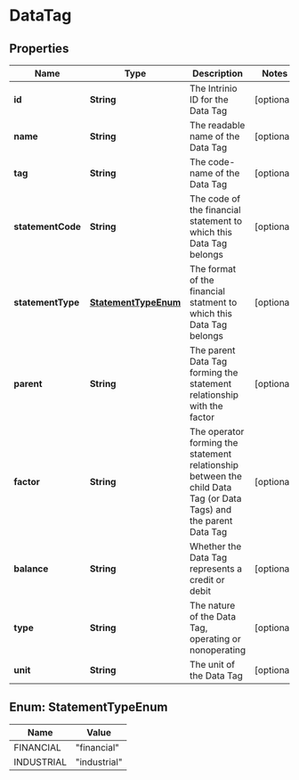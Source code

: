 
# DataTag

## Properties
Name | Type | Description | Notes
------------ | ------------- | ------------- | -------------
**id** | **String** | The Intrinio ID for the Data Tag |  [optional]
**name** | **String** | The readable name of the Data Tag |  [optional]
**tag** | **String** | The code-name of the Data Tag |  [optional]
**statementCode** | **String** | The code of the financial statement to which this Data Tag belongs |  [optional]
**statementType** | [**StatementTypeEnum**](#StatementTypeEnum) | The format of the financial statment to which this Data Tag belongs |  [optional]
**parent** | **String** | The parent Data Tag forming the statement relationship with the factor |  [optional]
**factor** | **String** | The operator forming the statement relationship between the child Data Tag (or Data Tags) and the parent Data Tag |  [optional]
**balance** | **String** | Whether the Data Tag represents a credit or debit |  [optional]
**type** | **String** | The nature of the Data Tag, operating or nonoperating |  [optional]
**unit** | **String** | The unit of the Data Tag |  [optional]


<a name="StatementTypeEnum"></a>
## Enum: StatementTypeEnum
Name | Value
---- | -----
FINANCIAL | &quot;financial&quot;
INDUSTRIAL | &quot;industrial&quot;



